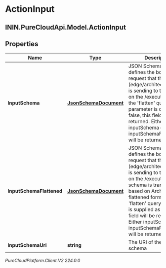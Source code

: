 # ActionInput

## ININ.PureCloudApi.Model.ActionInput

## Properties

|Name | Type | Description | Notes|
|------------ | ------------- | ------------- | -------------|
| **InputSchema** | [**JsonSchemaDocument**](JsonSchemaDocument) | JSON Schema that defines the body of the request that the client (edge/architect/postman) is sending to the service, on the /execute path. If the &#39;flatten&#39; query parameter is omitted or false, this field will be returned. Either inputSchema or inputSchemaFlattened will be returned, not both. | [optional] |
| **InputSchemaFlattened** | [**JsonSchemaDocument**](JsonSchemaDocument) | JSON Schema that defines the body of the request that the client (edge/architect/postman) is sending to the service, on the /execute path. The schema is transformed based on Architect&#39;s flattened format. If the &#39;flatten&#39; query parameter is supplied as true, this field will be returned. Either inputSchema or inputSchemaFlattened will be returned, not both. | [optional] |
| **InputSchemaUri** | **string** | The URI of the input schema | [optional] |



_PureCloudPlatform.Client.V2 224.0.0_
